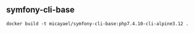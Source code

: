 symfony-cli-base
--------------

~~~
docker build -t micayael/symfony-cli-base:php7.4.10-cli-alpine3.12 .
~~~
